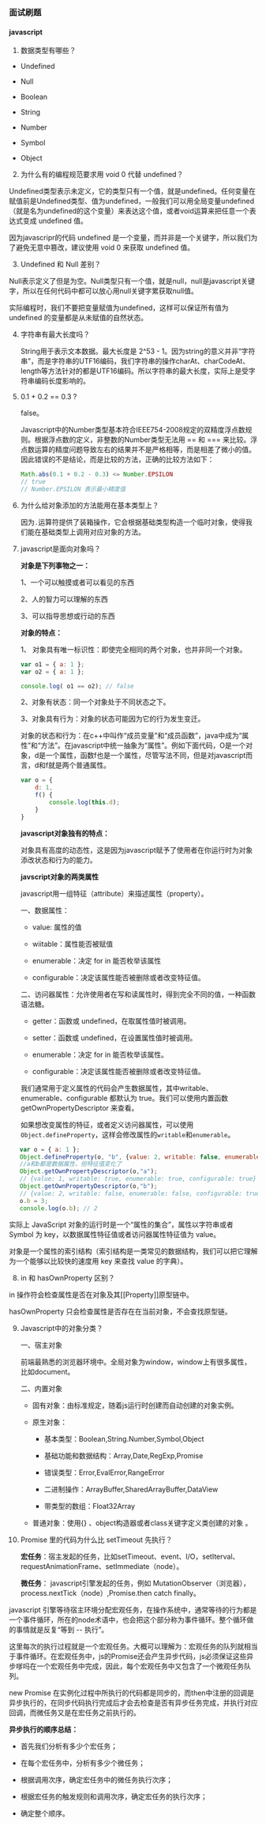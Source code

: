 ### 面试刷题

#### javascript

1. 数据类型有哪些？
- Undefined

- Null

- Boolean

- String

- Number

- Symbol

- Object
2. 为什么有的编程规范要求用 void 0 代替 undefined？  

Undefined类型表示未定义，它的类型只有一个值，就是undefined。任何变量在赋值前是Undefined类型、值为undefined，一般我们可以用全局变量undefined（就是名为undefined的这个变量）来表达这个值，或者void运算来把任意一个表达式变成 undefined 值。

因为javascripr的代码 undefined 是一个变量，而并非是一个关键字，所以我们为了避免无意中篡改，建议使用 void 0 来获取 undefined 值。

3. Undefined 和 Null 差别？

Null表示定义了但是为空。Null类型只有一个值，就是null，null是javascript关键字，所以在任何代码中都可以放心用null关键字累获取null值。

实际编程时，我们不要把变量赋值为undefined，这样可以保证所有值为 undefined 的变量都是从未赋值的自然状态。

4. 字符串有最大长度吗？
   
   String用于表示文本数据。最大长度是 2^53 - 1。因为string的意义并非“字符串”，而是字符串的UTF16编码，我们字符串的操作charAt、charCodeAt、length等方法针对的都是UTF16编码。所以字符串的最大长度，实际上是受字符串编码长度影响的。

5. 0.1 + 0.2 == 0.3 ?
   
   false。
   
   Javascript中的Number类型基本符合IEEE754-2008规定的双精度浮点数规则。根据浮点数的定义，非整数的Number类型无法用 == 和 === 来比较。浮点数运算的精度问题导致左右的结果并不是严格相等，而是相差了微小的值。因此错误的不是结论，而是比较的方法，正确的比较方法如下：
   
   ```javascript
   Math.abs(0.1 + 0.2 - 0.3) <= Number.EPSILON 
   // true
   // Number.EPSILON 表示最小精度值
   ```

6. 为什么给对象添加的方法能用在基本类型上？
   
   因为`.`运算符提供了装箱操作，它会根据基础类型构造一个临时对象，使得我们能在基础类型上调用对应对象的方法。

7. javascript是面向对象吗？
   
   **对象是下列事物之一：**
   
   1、一个可以触摸或者可以看见的东西
   
   2、人的智力可以理解的东西
   
   3、可以指导思想或行动的东西
   
   **对象的特点：**
   
   1、 对象具有唯一标识性：即使完全相同的两个对象，也并非同一个对象。
   
   ```javascript
   var o1 = { a: 1 };
   var o2 = { a: 1 };
   
   console.log( o1 == o2); // false
   ```
   
   2、对象有状态：同一个对象处于不同状态之下。
   
   3、对象具有行为：对象的状态可能因为它的行为发生变迁。
   
   对象的状态和行为：在c++中叫作“成员变量”和“成员函数”，java中成为“属性”和“方法”。在javascript中统一抽象为“属性”。例如下面代码，O是一个对象，d是一个属性，函数f也是一个属性，尽管写法不同，但是对javascript而言，d和f就是两个普通属性。
   
   ```javascript
   var o = {
       d: 1,
       f() {
           console.log(this.d);
       }
   }
   ```
   
   **javascript对象独有的特点：**
   
   对象具有高度的动态性，这是因为javascript赋予了使用者在你运行时为对象添改状态和行为的能力。
   
   **javscript对象的两类属性**
   
   javascript用一组特征（attribute）来描述属性（property）。
   
   一、数据属性：
   
   - value: 属性的值
   
   - wiitable：属性能否被赋值
   
   - enumerable：决定 for in 能否枚举该属性
   
   - configurable：决定该属性能否被删除或者改变特征值。
   
   二、访问器属性：允许使用者在写和读属性时，得到完全不同的值，一种函数语法糖。
   
   - getter：函数或 undefined，在取属性值时被调用。
   
   - setter：函数或 undefined，在设置属性值时被调用。
   
   - enumerable：决定 for in 能否枚举该属性。
   
   - configurable：决定该属性能否被删除或者改变特征值。

   我们通常用于定义属性的代码会产生数据属性，其中writable、enumerable、configurable 都默认为 true。我们可以使用内置函数 getOwnPropertyDescriptor 来查看。

   如果想改变属性的特征，或者定义访问器属性，可以使用`Object.defineProperty`，这样会修改属性的`writable`和`enumerable`。

```javascript
   var o = { a: 1 };
   Object.defineProperty(o, "b", {value: 2, writable: false, enumerable: false, configurable: true});
   //a和b都是数据属性，但特征值变化了
   Object.getOwnPropertyDescriptor(o,"a"); 
   // {value: 1, writable: true, enumerable: true, configurable: true}
   Object.getOwnPropertyDescriptor(o,"b"); 
   // {value: 2, writable: false, enumerable: false, configurable: true}
   o.b = 3;
   console.log(o.b); // 2
```

   实际上 JavaScript 对象的运行时是一个“属性的集合”，属性以字符串或者 Symbol 为 key，以数据属性特征值或者访问器属性特征值为 value。

   对象是一个属性的索引结构（索引结构是一类常见的数据结构，我们可以把它理解为一个能够以比较快的速度用 key 来查找 value 的字典）。



8.  in 和 hasOwnProperty 区别？
   
   in 操作符会检查属性是否在对象及其[[Property]]原型链中。
   
   hasOwnProperty 只会检查属性是否存在在当前对象，不会查找原型链。

9. Javascript中的对象分类？
   
   一、宿主对象
   
   前端最熟悉的浏览器环境中。全局对象为window，window上有很多属性，比如document。
   
   二、内置对象
   
   - 固有对象：由标准规定，随着js运行时创建而自动创建的对象实例。
   
   - 原生对象：
     
     - 基本类型：Boolean,String.Number,Symbol,Object
     
     - 基础功能和数据结构：Array,Date,RegExp,Promise
     
     - 错误类型：Error,EvalError,RangeError
     
     - 二进制操作：ArrayBuffer,SharedArrayBuffer,DataView
     
     - 带类型的数组：Float32Array
   
   - 普通对象：使用{} 、object构造器或者class关键字定义类创建的对象 。

10. Promise 里的代码为什么比 setTimeout 先执行？
    
    **宏任务**：宿主发起的任务，比如setTimeout、event、I/O，setIterval、requestAnimationFrame、setImmediate（node）。
    
    **微任务**： javascript引擎发起的任务，例如 MutationObserver（浏览器），process.nextTick（node）,Promise.then catch finally。

  

 javascript 引擎等待宿主环境分配宏观任务，在操作系统中，通常等待的行为都是一个事件循环，所在的node术语中，也会把这个部分称为事件循环。整个循环做的事情就是反复“等到 -- 执行”。



这里每次的执行过程就是一个宏观任务。大概可以理解为：宏观任务的队列就相当于事件循环。在宏观任务中，js的Promise还会产生异步代码，js必须保证这些异步嗲吗在一个宏观任务中完成，因此，每个宏观任务中又包含了一个微观任务队列。



new Promise 在实例化过程中所执行的代码都是同步的，而then中注册的回调是异步执行的，在同步代码执行完成后才会去检查是否有异步任务完成，并执行对应回调，而微任务又是在宏任务之前执行的。



**异步执行的顺序总结：**

- 首先我们分析有多少个宏任务；

- 在每个宏任务中，分析有多少个微任务；

- 根据调用次序，确定宏任务中的微任务执行次序；

- 根据宏任务的触发规则和调用次序，确定宏任务的执行次序；

- 确定整个顺序。


